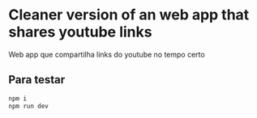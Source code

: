 # Cleaner version of an web app that shares youtube links

Web app que compartilha links do youtube no tempo certo

## Para testar

``` bash
npm i
npm run dev
```

